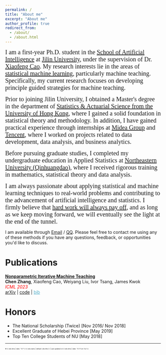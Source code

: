 ```yaml
---
permalink: /
title: "About me"
excerpt: "About me"
author_profile: true
redirect_from: 
  - /about/
  - /about.html
---
```


<span style="font-family: Times New Roman,serif; font-size: 15pt;"> I am a first-year Ph.D. student in the [School of Artificial Intelligence](https://sai.jlu.edu.cn/) at [Jilin University](https://www.jlu.edu.cn/), under the supervision of Dr. [Xiaofeng Cao](http://sai.jlu.edu.cn/info/1094/3446.htm). My research interests lie in the areas of [statistical machine learning](https://en.wikipedia.org/wiki/Statistical_learning_theory), particularly machine teaching. Specifically, my current research focuses on developing principle guided strategies for machine teaching.</span>

<span style="font-family: Times New Roman,serif; font-size: 15pt;"> Prior to joining Jilin University, I obtained a Master's degree in the department of [Statistics & Actuarial Science from the University of Hong Kong](https://saasweb.hku.hk/), where I gained a solid foundation in statistical theory and methodology. In addition, I have gained practical experience through internships at [Midea Group](https://www.midea.com/cn/Our-Businesses/Digital-Innovation) and [Tencent](https://www.tencent.com/zh-cn/index.html), where I worked on projects related to data development, data analysis, and business analytics.</span>

<span style="font-family: Times New Roman,serif; font-size: 15pt;"> Before pursuing graduate studies, I completed my undergraduate education in Applied Statistics at [Northeastern University (Qinhuangdao)](https://stxy.neuq.edu.cn/), where I received rigorous training in mathematics, statistical theory and data analysis.</span>

<span style="font-family: Times New Roman,serif; font-size: 15pt;"> I am always passionate about applying statistical and machine learning techniques to real-world problems and contributing to the advancement of artificial intelligence and statistics. I firmly believe that [hard work will always pay off](https://en.wikipedia.org/wiki/Achievement_ideology), and as long as we keep moving forward, we will eventually see the light at the end of the tunnel. </span>

I am available through [Email](u3567831@connect.hku.hk) / [QQ](../images/qq.png). Please feel free to contact me using any of these methods if you have any questions, feedback, or opportunities you'd like to discuss.  <!-- You can find my CV here: [Johnsn's Curriculum Vitae](../assets/Curriculum_Vitae.pdf), and  -->

Publications
======
**<span style="color:royalblue">[Nonparametric Iterative Machine Teaching](https://arxiv.org/abs/2306.03007)</span>**  
__Chen Zhang__, Xiaofeng Cao, Weiyang Liu, Ivor Tsang, James Kwok  
<span style="color:red; font-style:italic;">ICML 2023</span>  
[arXiv](https://arxiv.org/abs/2306.03007) | [code](https://github.com/chen2hang/NonparametricTeaching) | <span onclick="toggleBib()" style="color: #52adc8; text-decoration: underline; cursor: pointer;">bib</span>  
<div id="toggleDiv" style="display: none;">
<pre>
@InProceedings{zhang2023nimt,
    title={Nonparametric Iterative Machine Teaching},
    author={Zhang, Chen and Cao, Xiaofeng and Liu, Weiyang and Tsang, Ivor and Kwok, James},
    booktitle = {ICML},
    year={2023}
}
</pre>
</div>
<script>
function toggleBib() {
  var bibDiv = document.getElementById("toggleDiv");
  if (bibDiv.style.display === "none") {
    bibDiv.style.display = "block";
  } else {
    bibDiv.style.display = "none";
  }
}
</script>


Honors
======

- The National Scholarship (Twice) 	[Nov 2016/ Nov 2018]  
- Excellent Graduate of Hebei Province	[May 2019]  
- Top Ten College Students of NU	[May 2018]  

***  
<span style="font-size:5px">&copy; {{ site.time | date: '%Y' }} {{ site.name | default: site.title }} | Last updated on {{ site.time | date: '%Y-%m-%d' }}.</span>  
<div style="width: 150px; height: 150px; margin: 0 auto;">
   <script type='text/javascript' id='clustrmaps' src='//cdn.clustrmaps.com/map_v2.js?cl=ffffff&w=300&t=tt&d=lqNlpUS_HRjhGVIm-Aj62QHiiMwT_hM1rlhdDtyxZ9I&cmo=ff9f00&cmn=1230ee'></script>
</div>
